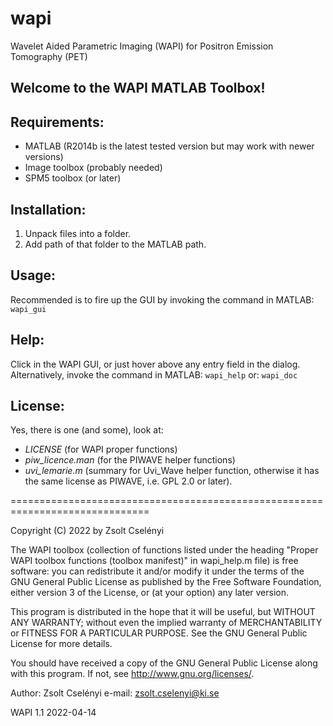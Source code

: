 # wapi
Wavelet Aided Parametric Imaging (WAPI) for Positron Emission Tomography (PET)

Welcome to the WAPI MATLAB Toolbox!
----------------------------

Requirements:
-------------
- MATLAB (R2014b is the latest tested version but may work with newer versions)
- Image toolbox (probably needed)
- SPM5 toolbox (or later)

Installation:
-------------
1. Unpack files into a folder.
2. Add path of that folder to the MATLAB path.

Usage:
------
Recommended is to fire up the GUI by invoking the command in MATLAB:
`wapi_gui`

Help:
-----
Click in the WAPI GUI, or just hover above any entry field in the dialog. 
Alternatively, invoke the command in MATLAB:
`wapi_help`
or:
`wapi_doc`

License:
--------
Yes, there is one (and some), look at:
- *LICENSE*                        (for WAPI proper functions)
- *piw_licence.man*                (for the PIWAVE helper functions)
- *uvi_lemarie.m*                  (summary for Uvi_Wave helper function, 
                               otherwise it has the same license as PIWAVE, 
							   i.e. GPL 2.0 or later).

==============================================================================

Copyright (C) 2022 by Zsolt Cselényi

The WAPI toolbox (collection of functions listed under the heading
"Proper WAPI toolbox functions (toolbox manifest)" in wapi_help.m
file) is free software: you can redistribute it and/or modify it
under the terms of the GNU General Public License as published by the
Free Software Foundation, either version 3 of the License, or (at
your option) any later version.
 
This program is distributed in the hope that it will be useful,
but WITHOUT ANY WARRANTY; without even the implied warranty of
MERCHANTABILITY or FITNESS FOR A PARTICULAR PURPOSE.  See the
GNU General Public License for more details.
 
You should have received a copy of the GNU General Public License
along with this program.  If not, see <http://www.gnu.org/licenses/>.

Author: Zsolt Cselényi
e-mail: zsolt.cselenyi@ki.se

WAPI 1.1 2022-04-14
